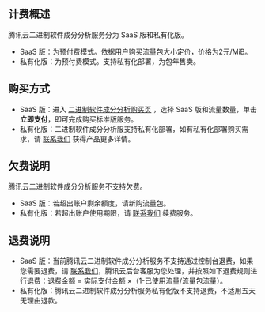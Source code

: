 ## 计费概述
腾讯云二进制软件成分分析服务分为 SaaS 版和私有化版。
- SaaS 版：为预付费模式。依据用户购买流量包大小定价，价格为2元/MiB。
- 私有化版：为预付费模式。支持私有化部署，为包年售卖。

## 购买方式
- SaaS 版：进入 [二进制软件成分分析购买页](https://buy.cloud.tencent.com/bsca) ，选择 SaaS 版和流量数量，单击**立即支付**，即可完成购买标准版服务。
- 私有化版：二进制软件成分分析服支持私有化部署，如有私有化部署购买需求，请 [联系我们](https://cloud.tencent.com/online-service?from=connect-us) 获得产品更多详情。

## 欠费说明
腾讯云二进制软件成分分析服务不支持欠费。
- SaaS 版：若超出账户剩余额度，请新购流量包。
- 私有化版：若超出账户使用期限，请 [联系我们](https://cloud.tencent.com/online-service?from=connect-us) 续费服务。

## 退费说明
- SaaS 版：当前腾讯云二进制软件成分分析服务不支持通过控制台退费，如果您需要退费，请 [联系我们](https://cloud.tencent.com/online-service?from=connect-us)，腾讯云后台客服为您处理，并按照如下退费规则进行退费：退费金额 = 实际支付金额 ×（1-已使用流量/流量包流量）。
- 私有化版：腾讯云二进制软件成分分析服务私有化版不支持退费，不适用五天无理由退款。
